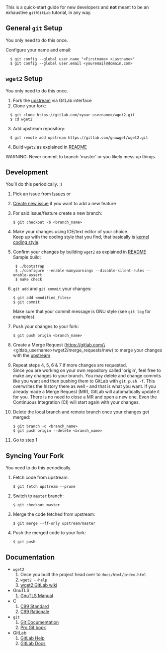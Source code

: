 This is a quick-start guide for new developers and **not** meant to be an exhaustive `git`/`GitLab` tutorial, in any way.

## General `git` Setup
You only need to do this once.

Configure your name and email:
```
  $ git config --global user.name "<Firstname> <Lastname>"
  $ git config --global user.email <youremail@domain.com>
```

## `wget2` Setup
You only need to do this once.
1. Fork the [upstream](https://gitlab.com/gnuwget/wget2) via GitLab interface
2. Clone your fork:
```
  $ git clone https://gitlab.com/<your username>/wget2.git
  $ cd wget2
```
3. Add upstream repository:
```
  $ git remote add upstream https://gitlab.com/gnuwget/wget2.git
```
4. Build `wget2` as explained in [README](https://gitlab.com/gnuwget/wget2/blob/master/README.md)

WARNING: Never commit to branch 'master' or you likely mess up things.

## Development
You'll do this periodically.  :)
1. Pick an issue from [Issues](https://gitlab.com/gnuwget/wget2/issues) or
2. [Create new issue](https://gitlab.com/gnuwget/wget2/issues/new) if you want to add a new feature
3. For said issue/feature create a new branch:

    `$ git checkout -b <branch_name>`
4. Make your changes using IDE/text editor of your choice.  
Keep up with the coding style that you find, that basically is [kernel coding style](https://github.com/torvalds/linux/blob/master/Documentation/process/coding-style.rst).
5. Confirm your changes by building `wget2` as explained in [README](https://gitlab.com/gnuwget/wget2/blob/master/README.md)  
   Sample build:  

        $ ./bootstrap  
        $ ./configure --enable-manywarnings --disable-silent-rules --enable-assert   
        $ make check
6. `git add` and `git commit` your changes:

    `$ git add <modified_files>`  
    `$ git commit`

    Make sure that your commit message is GNU style (see `git log` for examples).

7. Push your changes to your fork:

    `$ git push origin <branch_name>`
8. Create a Merge Request (https://gitlab.com/\<gitlab_username\>/wget2/merge_requests/new) to merge your changes with the [upstream](https://gitlab.com/gnuwget/wget2)
9. Repeat steps 4, 5, 6 & 7 if more changes are requested.  
Since you are working on your own repository called 'origin', feel free to make any changes to your branch.
You may delete and change commits like you want and then pushing them to GitLab with `git push -f`. This overwrites the history there as well - and that is what you want. If you already made a Merge Request (MR), GitLab will automatically update it for you. There is no need to close a MR and open a new one. Even the Continuous Integration (CI) will start again with your changes.

10. Delete the local branch and remote branch once your changes get merged:

    `$ git branch -d <branch_name>`  
    `$ git push origin --delete <branch_name>`
11. Go to step 1

## Syncing Your Fork
You need to do this periodically.
1. Fetch code from upstream:

    `$ git fetch upstream --prune`
2. Switch to `master` branch:  

    `$ git checkout master`
3. Merge the code fetched from upstream:  

    `$ git merge --ff-only upstream/master`
4. Push the merged code to your fork:  

    `$ git push`

## Documentation
* `wget2`
    1. Once you built the project head over to `docs/html/index.html`
    2. `wget2 --help`
    3. [wget2 GitLab wiki](https://gitlab.com/gnuwget/wget2/wikis/home)
* GnuTLS
    1. [GnuTLS Manual](https://www.gnutls.org/manual/gnutls.html)
* C
    1. [C99 Standard](http://www.open-std.org/jtc1/sc22/wg14/www/docs/n1256.pdf)
    2. [C99 Rationale](http://www.open-std.org/jtc1/sc22/wg14/www/docs/n897.pdf)
* `git`
    1. [Git Documentation](https://git-scm.com/doc)
    2. [Pro Git book](https://git-scm.com/book/en/v2)
* GitLab
    1. [GitLab Help](https://gitlab.com/help)
    2. [GitLab Docs](https://docs.gitlab.com/)